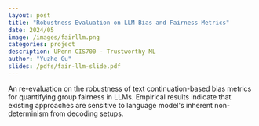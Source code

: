 ```yaml
---
layout: post
title: "Robustness Evaluation on LLM Bias and Fairness Metrics"
date: 2024/05
image: /images/fairllm.png
categories: project
description: UPenn CIS700 - Trustworthy ML
author: "Yuzhe Gu"
slides: /pdfs/fair-llm-slide.pdf
---
```

An re-evaluation on the robustness of text continuation-based bias metrics for quantifying group fairness in LLMs. Empirical results indicate that
existing approaches are sensitive to language model's inherent non-determinism from decoding setups.